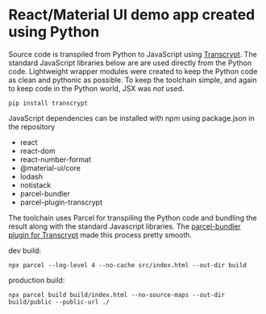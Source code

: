 # React/Material UI demo app created using Python

Source code is transpiled from Python to JavaScript using [Transcrypt](https://www.transcrypt.org).  The standard JavaScript libraries below are are used directly from the Python code.  Lightweight wrapper modules were created to keep the Python code as clean and pythonic as possible.   To keep the toolchain simple, and again to keep code in the Python world, JSX was _not_ used.

```pip install transcrypt```

JavaScript dependencies can be installed with npm using package.json in the repository

* react
* react-dom
* react-number-format
* @material-ui/core
* lodash
* notistack
* parcel-bundler
* parcel-plugin-transcrypt

The toolchain uses Parcel for transpiling the Python code and bundling the result along with the standard Javascript libraries.  The [parcel-bundler plugin for Transcrypt](https://www.npmjs.com/package/parcel-plugin-transcrypt) made this process pretty smooth.

dev build:

```npx parcel --log-level 4 --no-cache src/index.html --out-dir build```

production build:

```npx parcel build build/index.html --no-source-maps --out-dir build/public --public-url ./```


